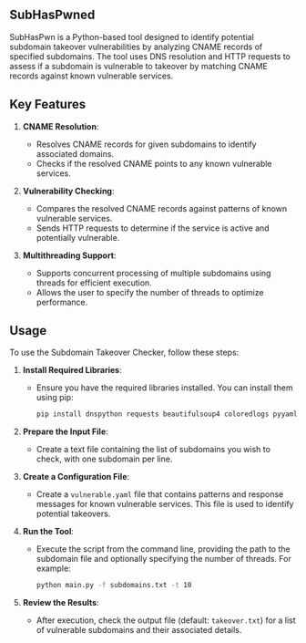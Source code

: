 ## SubHasPwned
SubHasPwn is a Python-based tool designed to identify potential subdomain takeover vulnerabilities by analyzing CNAME records of specified subdomains.
The tool uses DNS resolution and HTTP requests to assess if a subdomain is vulnerable to takeover by matching CNAME records against known vulnerable services.

## Key Features

1. **CNAME Resolution**:
   - Resolves CNAME records for given subdomains to identify associated domains.
   - Checks if the resolved CNAME points to any known vulnerable services.

2. **Vulnerability Checking**:
   - Compares the resolved CNAME records against patterns of known vulnerable services.
   - Sends HTTP requests to determine if the service is active and potentially vulnerable.

3. **Multithreading Support**:
   - Supports concurrent processing of multiple subdomains using threads for efficient execution.
   - Allows the user to specify the number of threads to optimize performance.
  
## Usage

To use the Subdomain Takeover Checker, follow these steps:

1. **Install Required Libraries**:
   - Ensure you have the required libraries installed. You can install them using pip:
     ```bash
     pip install dnspython requests beautifulsoup4 coloredlogs pyyaml
     ```

2. **Prepare the Input File**:
   - Create a text file containing the list of subdomains you wish to check, with one subdomain per line.

3. **Create a Configuration File**:
   - Create a `vulnerable.yaml` file that contains patterns and response messages for known vulnerable services. This file is used to identify potential takeovers.

4. **Run the Tool**:
   - Execute the script from the command line, providing the path to the subdomain file and optionally specifying the number of threads. For example:
     ```bash
     python main.py -f subdomains.txt -t 10
     ```

5. **Review the Results**:
   - After execution, check the output file (default: `takeover.txt`) for a list of vulnerable subdomains and their associated details.
